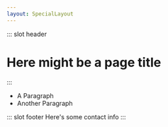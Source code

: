 ```yaml
---
layout: SpecialLayout
---
```

::: slot header
# Here might be a page title
:::

- A Paragraph
- Another Paragraph

::: slot footer
Here's some contact info
:::